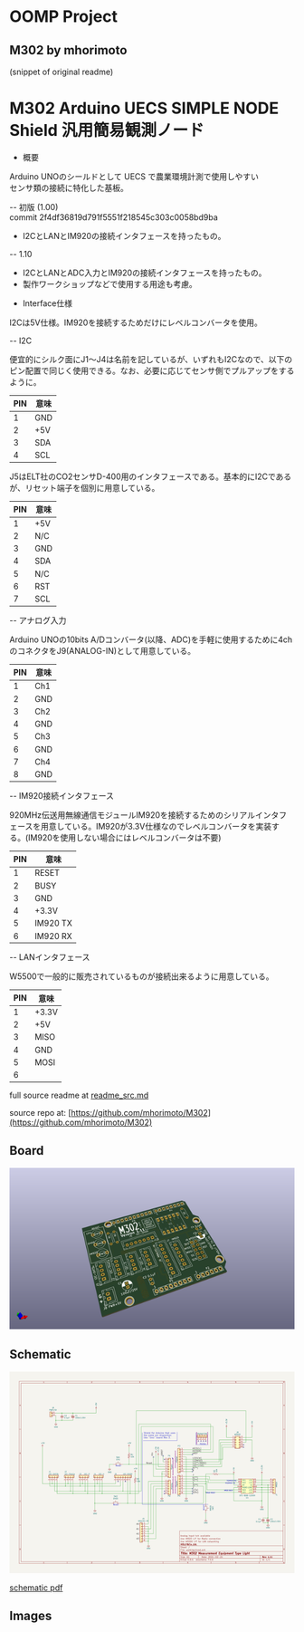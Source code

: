 # OOMP Project  
## M302  by mhorimoto  
  
(snippet of original readme)  
  
M302 Arduino UECS SIMPLE NODE Shield 汎用簡易観測ノード  
======================================================  
  
- 概要  
  
Arduino UNOのシールドとして UECS で農業環境計測で使用しやすい  
センサ類の接続に特化した基板。  
  
  
-- 初版 (1.00)  
  commit 2f4df36819d791f5551f218545c303c0058bd9ba  
  * I2CとLANとIM920の接続インタフェースを持ったもの。  
  
-- 1.10  
  * I2CとLANとADC入力とIM920の接続インタフェースを持ったもの。  
  * 製作ワークショップなどで使用する用途も考慮。  
  
- Interface仕様  
  
 I2Cは5V仕様。IM920を接続するためだけにレベルコンバータを使用。  
  
-- I2C  
  
 便宜的にシルク面にJ1〜J4は名前を記しているが、いずれもI2Cなので、以下のピン配置で同じく使用できる。なお、必要に応じてセンサ側でプルアップをするように。  
  
 | PIN | 意味 |  
 |-----|------|  
 |  1  | GND  |  
 |  2  | +5V  |  
 |  3  | SDA  |  
 |  4  | SCL  |  
  
 J5はELT社のCO2センサD-400用のインタフェースである。基本的にI2Cであるが、リセット端子を個別に用意している。  
  
 | PIN | 意味 |  
 |-----|------|  
 |  1  | +5V  |  
 |  2  | N/C  |  
 |  3  | GND  |  
 |  4  | SDA  |  
 |  5  | N/C  |  
 |  6  | RST  |  
 |  7  | SCL  |  
  
-- アナログ入力  
  
Arduino UNOの10bits A/Dコンバータ(以降、ADC)を手軽に使用するために4chのコネクタをJ9(ANALOG-IN)として用意している。  
  
 | PIN | 意味 |  
 |-----|------|  
 |  1  | Ch1  |  
 |  2  | GND  |  
 |  3  | Ch2  |  
 |  4  | GND  |  
 |  5  | Ch3  |  
 |  6  | GND  |  
 |  7  | Ch4  |  
 |  8  | GND  |  
  
-- IM920接続インタフェース  
  
920MHz伝送用無線通信モジュールIM920を接続するためのシリアルインタフェースを用意している。IM920が3.3V仕様なのでレベルコンバータを実装する。(IM920を使用しない場合にはレベルコンバータは不要)  
  
 | PIN |   意味   |  
 |-----|----------|  
 |  1  | RESET    |  
 |  2  | BUSY     |  
 |  3  | GND      |  
 |  4  | +3.3V    |  
 |  5  | IM920 TX |  
 |  6  | IM920 RX |  
  
-- LANインタフェース  
  
W5500で一般的に販売されているものが接続出来るように用意している。  
  
 | PIN | 意味  |  
 |-----|-------|  
 |  1  | +3.3V |  
 |  2  | +5V   |  
 |  3  | MISO  |  
 |  4  | GND   |  
 |  5  | MOSI  |  
 |  6  
  full source readme at [readme_src.md](readme_src.md)  
  
source repo at: [https://github.com/mhorimoto/M302](https://github.com/mhorimoto/M302)  
## Board  
  
[![working_3d.png](working_3d_600.png)](working_3d.png)  
## Schematic  
  
[![working_schematic.png](working_schematic_600.png)](working_schematic.png)  
  
[schematic pdf](working_schematic.pdf)  
## Images  
